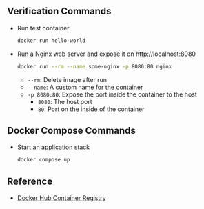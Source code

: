 ## Verification Commands

- Run test container
  ```sh
  docker run hello-world
  ```

- Run a Nginx web server and expose it on http://localhost:8080
  ```sh
  docker run --rm --name some-nginx -p 8080:80 nginx
  ```
  - `--rm`: Delete image after run
  - `--name`: A custom name for the container
  - `-p 8080:80`: Expose the port inside the container to the host
    - `8080`: The host port
    - `80`: Port on the inside of the container

## Docker Compose Commands

- Start an application stack

  ```sh
  docker compose up
  ```

## Reference

- [Docker Hub Container Registry](https://hub.docker.com/)
